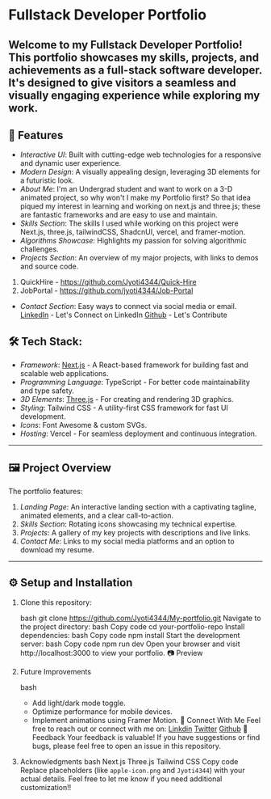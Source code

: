 # Fullstack Developer Portfolio

Welcome to my Fullstack Developer Portfolio! This portfolio showcases my skills, projects, and achievements as a full-stack software developer. It's designed to give visitors a seamless and visually engaging experience while exploring my work.
---
## 🚀 Features

- _Interactive UI_: Built with cutting-edge web technologies for a responsive and dynamic user experience.
- _Modern Design_: A visually appealing design, leveraging 3D elements for a futuristic look.
- _About Me_: I'm an Undergrad student and want to work on a 3-D animated project, so why won't I make my Portfolio first? So that idea piqued my interest in learning and working on next.js and three.js; these are fantastic frameworks and are easy to use and maintain.
- _Skills Section_: The skills I used while working on this project were Next.js, three.js, tailwindCSS, ShadcnUI, vercel, and framer-motion.
- _Algorithms Showcase_: Highlights my passion for solving algorithmic challenges.
- _Projects Section_: An overview of my major projects, with links to demos and source code.


1. QuickHire - https://github.com/Jyoti4344/Quick-Hire
2. JobPortal - https://github.com/jyoti4344/Job-Portal

- _Contact Section_: Easy ways to connect via social media or email.
  [LinkedIn](https://linkedin.com/in/jyoti-56-goel-/) - Let's Connect on LinkedIn
  [Github](https://github.com/Jyoti4344/) - Let's Contribute

## 🛠 Tech Stack:

- _Framework_: [Next.js](https://nextjs.org/) - A React-based framework for building fast and scalable web applications.
- _Programming Language_: TypeScript - For better code maintainability and type safety.
- _3D Elements_: [Three.js](https://threejs.org/) - For creating and rendering 3D graphics.
- _Styling_: Tailwind CSS - A utility-first CSS framework for fast UI development.
- _Icons_: Font Awesome & custom SVGs.
- _Hosting_: Vercel - For seamless deployment and continuous integration.

---

## 🖼 Project Overview

The portfolio features:

1. _Landing Page_: An interactive landing section with a captivating tagline, animated elements, and a clear call-to-action.
2. _Skills Section_: Rotating icons showcasing my technical expertise.
3. _Projects_: A gallery of my key projects with descriptions and live links.
4. _Contact Me_: Links to my social media platforms and an option to download my resume.

---

## ⚙ Setup and Installation

1. Clone this repository:

   bash
   git clone https://github.com/Jyoti4344/My-portfolio.git
   Navigate to the project directory:
   bash
   Copy code
   cd your-portfolio-repo
   Install dependencies:
   bash
   Copy code
   npm install
   Start the development server:
   bash
   Copy code
   npm run dev
   Open your browser and visit http://localhost:3000 to view your portfolio.
   📷 Preview

2. Future Improvements

   bash
   - Add light/dark mode toggle.
   - Optimize performance for mobile devices.
   - Implement animations using Framer Motion.
   🙌 Connect With Me
   Feel free to reach out or connect with me on:
   [Linkdin](https://linkedin.com/in/jyoti-56-goel-/)
   [Twitter](https://x.com/JyotiGoel2407)
   [Github](https://github.com/Jyoti4344/)
   💬 Feedback
   Your feedback is valuable! If you have suggestions or find bugs, please feel free to open an issue in this repository.

3. Acknowledgments
   bash
   Next.js
   Three.js
   Tailwind CSS
   Copy code
   Replace placeholders (like `apple-icon.png` and `Jyoti4344`) with your actual details. Feel free to let me know if you need additional customization!!
